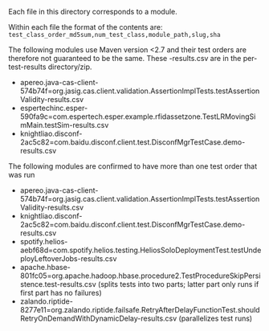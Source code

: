 Each file in this directory corresponds to a module.

Within each file the format of the contents are:
`test_class_order_md5sum,num_test_class,module_path,slug,sha`

The following modules use Maven version <2.7 and their test orders are therefore not guaranteed to be the same. These -results.csv are in the per-test-results directory/zip.
- apereo.java-cas-client-574b74f=org.jasig.cas.client.validation.AssertionImplTests.testAssertionValidity-results.csv
- espertechinc.esper-590fa9c=com.espertech.esper.example.rfidassetzone.TestLRMovingSimMain.testSim-results.csv
- knightliao.disconf-2ac5c82=com.baidu.disconf.client.test.DisconfMgrTestCase.demo-results.csv

The following modules are confirmed to have more than one test order that was run
- apereo.java-cas-client-574b74f=org.jasig.cas.client.validation.AssertionImplTests.testAssertionValidity-results.csv
- knightliao.disconf-2ac5c82=com.baidu.disconf.client.test.DisconfMgrTestCase.demo-results.csv
- spotify.helios-aebf68d=com.spotify.helios.testing.HeliosSoloDeploymentTest.testUndeployLeftoverJobs-results.csv
- apache.hbase-801fc05=org.apache.hadoop.hbase.procedure2.TestProcedureSkipPersistence.test-results.csv (splits tests into two parts; latter part only runs if first part has no failures)
- zalando.riptide-8277e11=org.zalando.riptide.failsafe.RetryAfterDelayFunctionTest.shouldRetryOnDemandWithDynamicDelay-results.csv (parallelizes test runs)
